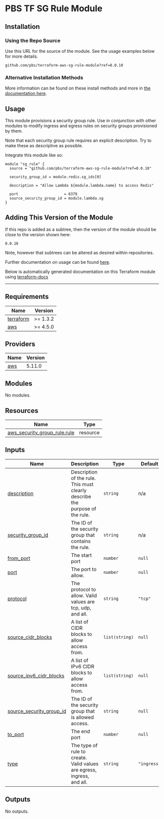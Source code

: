 # PBS TF SG Rule Module

## Installation

### Using the Repo Source

Use this URL for the source of the module. See the usage examples below for more details.

```hcl
github.com/pbs/terraform-aws-sg-rule-module?ref=0.0.10
```

### Alternative Installation Methods

More information can be found on these install methods and more in [the documentation here](./docs/general/install).

## Usage

This module provisions a security group rule. Use in conjunction with other modules to modify ingress and egress rules on security groups provisioned by them.

Note that each security group rule requires an explicit description. Try to make these as descriptive as possible.

Integrate this module like so:

```hcl
module "sg_rule" {
  source = "github.com/pbs/terraform-aws-sg-rule-module?ref=0.0.10"

  security_group_id = module.redis.sg_ids[0]

  description = "Allow Lambda ${module.lambda.name} to access Redis"

  port                     = 6379
  source_security_group_id = module.lambda.sg
}
```

## Adding This Version of the Module

If this repo is added as a subtree, then the version of the module should be close to the version shown here:

`0.0.10`

Note, however that subtrees can be altered as desired within repositories.

Further documentation on usage can be found [here](./docs).

Below is automatically generated documentation on this Terraform module using [terraform-docs][terraform-docs]

---

[terraform-docs]: https://github.com/terraform-docs/terraform-docs

## Requirements

| Name | Version |
|------|---------|
| <a name="requirement_terraform"></a> [terraform](#requirement\_terraform) | >= 1.3.2 |
| <a name="requirement_aws"></a> [aws](#requirement\_aws) | >= 4.5.0 |

## Providers

| Name | Version |
|------|---------|
| <a name="provider_aws"></a> [aws](#provider\_aws) | 5.11.0 |

## Modules

No modules.

## Resources

| Name | Type |
|------|------|
| [aws_security_group_rule.rule](https://registry.terraform.io/providers/hashicorp/aws/latest/docs/resources/security_group_rule) | resource |

## Inputs

| Name | Description | Type | Default | Required |
|------|-------------|------|---------|:--------:|
| <a name="input_description"></a> [description](#input\_description) | Description of the rule. This must clearly describe the purpose of the rule. | `string` | n/a | yes |
| <a name="input_security_group_id"></a> [security\_group\_id](#input\_security\_group\_id) | The ID of the security group that contains the rule. | `string` | n/a | yes |
| <a name="input_from_port"></a> [from\_port](#input\_from\_port) | The start port | `number` | `null` | no |
| <a name="input_port"></a> [port](#input\_port) | The port to allow. | `number` | `null` | no |
| <a name="input_protocol"></a> [protocol](#input\_protocol) | The protocol to allow. Valid values are tcp, udp, and all. | `string` | `"tcp"` | no |
| <a name="input_source_cidr_blocks"></a> [source\_cidr\_blocks](#input\_source\_cidr\_blocks) | A list of CIDR blocks to allow access from. | `list(string)` | `null` | no |
| <a name="input_source_ipv6_cidr_blocks"></a> [source\_ipv6\_cidr\_blocks](#input\_source\_ipv6\_cidr\_blocks) | A list of IPv6 CIDR blocks to allow access from. | `list(string)` | `null` | no |
| <a name="input_source_security_group_id"></a> [source\_security\_group\_id](#input\_source\_security\_group\_id) | The ID of the security group that is allowed access. | `string` | `null` | no |
| <a name="input_to_port"></a> [to\_port](#input\_to\_port) | The end port | `number` | `null` | no |
| <a name="input_type"></a> [type](#input\_type) | The type of rule to create. Valid values are egress, ingress, and all. | `string` | `"ingress"` | no |

## Outputs

No outputs.
